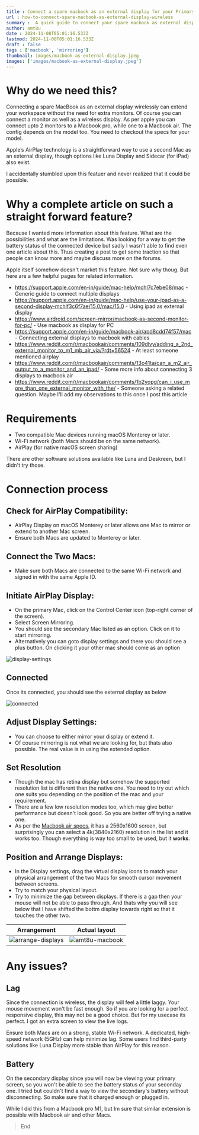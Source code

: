 ```yaml
---
title : Connect a spare macbook as an external display for your Primary Mac wirelessly
url : how-to-connect-spare-macbook-as-external-display-wireless
summary :  A quick guide to connect your spare macbook as external display to your other macbook wirelessly.
author: amt8u
date : 2024-11-08T05:01:16.533Z
lastmod: 2024-11-08T05:01:16.533Z
draft : false
tags : ['macbook', 'mirroring']
thumbnail: images/macbook-as-external-display.jpeg
images: ['images/macbook-as-external-display.jpeg']
---
```


# Why do we need this?
Connecting a spare MacBook as an external display wirelessly can extend your workspace without the need for extra monitors. Of course you can connect a monitor as well as a wireless display. As per apple you can connect upto 2 monitors to a Macbook pro, while one to a Macbook air. The config depends on the model too. You need to checkout the specs for your model. 

Apple’s AirPlay technology is a straightforward way to use a second Mac as an external display, though options like Luna Display and Sidecar (for iPad) also exist. 

I accidentally stumbled upon this featuer and never realized that it could be possible. 

# Why a complete article on such a straight forward feature?
Because I wanted more information about this feature. What are the possibilities and what are the limitations. Was looking for a way to get the battery status of the connected device but sadly I wasn't able to find even one article about this. Thus creating a post to get some traction so that people can know more and maybe discuss more on the forums.

Apple itself somehow doesn't market this feature. Not sure why thoug. But here are a few helpful pages for related information.

* https://support.apple.com/en-in/guide/mac-help/mchl7c7ebe08/mac - Generic guide to connect multiple displays
* https://support.apple.com/en-in/guide/mac-help/use-your-ipad-as-a-second-display-mchlf3c6f7ae/15.0/mac/15.0 - Using ipad as external display
* https://www.airdroid.com/screen-mirror/macbook-as-second-monitor-for-pc/ - Use macbook as display for PC
* https://support.apple.com/en-in/guide/macbook-air/apd8cdd74f57/mac - Connecting external displays to macbook with cables
* https://www.reddit.com/r/macbookair/comments/109dlvy/adding_a_2nd_external_monitor_to_m1_mb_air_via/?rdt=56524 - At least someone mentioned airplay
* https://www.reddit.com/r/macbookair/comments/13o41ta/can_a_m2_air_output_to_a_monitor_and_an_ipad/ - Some more info about connecting 3 displays to macbook air
* https://www.reddit.com/r/macbookair/comments/1b2yopg/can_i_use_more_than_one_external_monitor_with_the/ - Someone asking a related question. Maybe I'll add my observations to this once I post this article

# Requirements

* Two compatible Mac devices running macOS Monterey or later.
* Wi-Fi network (both Macs should be on the same network).
* AirPlay (for native macOS screen sharing)

There are other software solutions available like Luna and Deskreen, but I didn't try those.

# Connection process

## Check for AirPlay Compatibility:
   * AirPlay Display on macOS Monterey or later allows one Mac to mirror or extend to another Mac screen.
   * Ensure both Macs are updated to Monterey or later.

## Connect the Two Macs:
   * Make sure both Macs are connected to the same Wi-Fi network and signed in with the same Apple ID.

## Initiate AirPlay Display:
   * On the primary Mac, click on the Control Center icon (top-right corner of the screen). 
   * Select Screen Mirroring. 
   * You should see the secondary Mac listed as an option. Click on it to start mirroring.
   * Alternatively you can goto display settings and there you should see a plus button. On clicking it your other mac should come as an option
   
   ![display-settings](./images/display-settings.png)
## Connected
   Once its connected, you should see the external display as below

   ![connected](./images/connected.png)
   
## Adjust Display Settings:
   * You can choose to either mirror your display or extend it. 
   * Of course mirroring is not what we are looking for, but thats also possible. The real value is in using the extended option.

## Set Resolution
   * Though the mac has retina display but somehow the supported resolution list is different than the native one. You need to try out which one suits you depending on the position of the mac and your requirement.
   * There are a few low resolution modes too, which may give better performance but doesn't look good. So you are better off trying a native one.
   * As per the [Macbook air specs](https://support.apple.com/en-us/111883), it has a 2560x1600 screen, but surprisingly you can select a 4k(3840x2160) resolution in the list and it works too. Though everything is way too small to be used, but it **works**. 
   
## Position and Arrange Displays:
   * In the Display settings, drag the virtual display icons to match your physical arrangement of the two Macs for smooth cursor movement between screens.
   * Try to match your physical layout. 
   * Try to minimize the gap between displays. If there is a gap then your mouse will not be able to pass through. And thats why you will see below that I have shifted the bottm display towards right so that it touches the other two.

   | Arrangement                               | Actual layout                                               |
   |-------------------------------------------|-------------------------------------------------------------|
   | ![arrange-displays](./images/arrange.png) | ![amt8u-macbook](./images/macbook-as-external-display.jpeg) |

# Any issues?

## Lag
Since the connection is wireless, the display will feel a little laggy. Your mouse movement won't be fast enough. So if you are looking for a perfect responsive display, this may not be a good choice. But for my usecase its perfect. I got an extra screen to view the live logs.

Ensure both Macs are on a strong, stable Wi-Fi network. A dedicated, high-speed network (5GHz) can help minimize lag. Some users find third-party solutions like Luna Display more stable than AirPlay for this reason.

## Battery
On the secondary display since you will now be viewing your primary screen, so you won't be able to see the battery status of your seconday one. I tried but couldn't find a way to view the secondary's battery without disconnecting. So make sure that it charged enough or plugged in.

While I did this from a Macbook pro M1, but Im sure that similar extension is possible with Macbook air and other Macs. 

> End